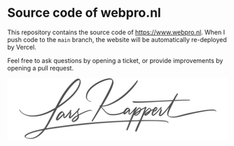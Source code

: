 # Source code of webpro.nl

This repository contains the source code of https://www.webpro.nl. When I push
code to the `main` branch, the website will be automatically re-deployed by
Vercel.

Feel free to ask questions by opening a ticket, or provide improvements by
opening a pull request.

![Lars Kappert](./static/img/signature-black.svg)
